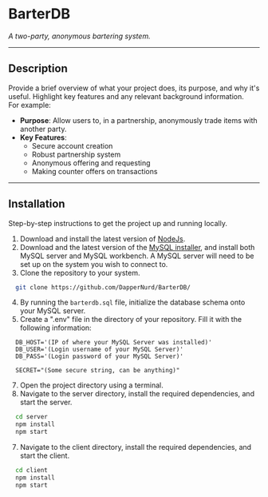 # **BarterDB**

_A two-party, anonymous bartering system._

---

## **Description**

Provide a brief overview of what your project does, its purpose, and why it's useful. Highlight key features and any relevant background information.  
For example:

-  **Purpose**: Allow users to, in a partnership, anonymously trade items with another party. 
-  **Key Features**:  
    - Secure account creation
    - Robust partnership system
    - Anonymous offering and requesting
    - Making counter offers on transactions

---

## **Installation**

Step-by-step instructions to get the project up and running locally.

1. Download and install the latest version of [NodeJs](https://nodejs.org/en).
2. Download and the latest version of the [MySQL installer](https://dev.mysql.com/downloads/installer/), and install both MySQL server and MySQL workbench. A MySQL server will need to be set up on the system you wish to connect to.
3. Clone the repository to your system.
```bash
  git clone https://github.com/DapperNurd/BarterDB/
```
4. By running the `barterdb.sql` file, initialize the database schema onto your MySQL server.
5. Create a ".env" file in the directory of your repository. Fill it with the following information:
```
  DB_HOST='(IP of where your MySQL Server was installed)'
  DB_USER='(Login username of your MySQL Server)'
  DB_PASS='(Login password of your MySQL Server)'

  SECRET="(Some secure string, can be anything)"
```
7. Open the project directory using a terminal.
8. Navigate to the server directory, install the required dependencies, and start the server.
```bash
  cd server
  npm install
  npm start
```
7. Navigate to the client directory, install the required dependencies, and start the client.
```bash
  cd client
  npm install
  npm start
```
